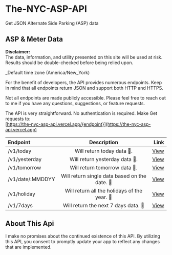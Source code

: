 # The-NYC-ASP-API
Get JSON Alternate Side Parking (ASP) data


ASP & Meter Data
----------------

**Disclaimer:**  
The data, information, and utility presented on this site will be used at risk. Results should be double-checked before being relied upon.

_Default time zone (America/New\_York)

For the benefit of developers, the API provides numerous endpoints. Keep in mind that all endpoints return JSON and support both HTTP and HTTPS.

Not all endpoints are made publicly accessible. Please feel free to reach out to me if you have any questions, suggestions, or feature requests.

The API is very straightforward. No authentication is required. Make Get requests to:  
[https://the-nyc-asp-api.vercel.app/{endpoint}](https://the-nyc-asp-api.vercel.app)

| Endpoint      | Description | Link     |
| :---        |    :----:   |          ---: |
| /v1/today      | Will return today data 📝.      | [View](https://the-nyc-asp-api.vercel.app/v1/today)   |
| /v1/yesterday   | Will return yesterday data 📝.       | [View](https://the-nyc-asp-api.vercel.app/v1/yesterday)     |
| /v1/tomorrow     | Will return tomorrow data 📝.      | [View](https://the-nyc-asp-api.vercel.app/v1/tomorrow)   |
| /v1/date/:MMDDYY   | Will return single data based on the date. 📝       | [View](https://the-nyc-asp-api.vercel.app/v1/date/123124)     |
| /v1/holiday      | Will return all the holidays of the year. 📝       | [View](https://the-nyc-asp-api.vercel.app/v1/holiday)  |
| /v1/7days   | Will return the next 7 days data. 📝       | [View](https://the-nyc-asp-api.vercel.app/v1/7days)      |


About This Api
--------------

I make no promises about the continued existence of this API. By utilizing this API, you consent to promptly update your app to reflect any changes that are implemented.
